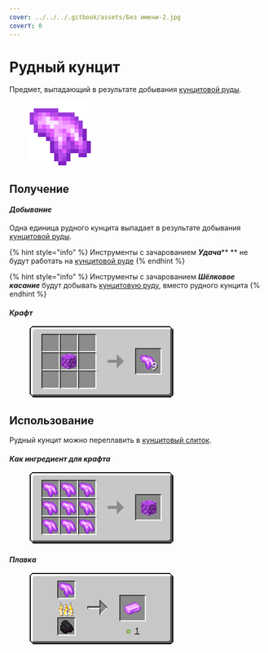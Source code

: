 ```yaml
---
cover: ../../../.gitbook/assets/Без имени-2.jpg
coverY: 0
---
```


# Рудный кунцит

Предмет, выпадающий в результате добывания [кунцитовой руды](../../rudy/kuncitovaya-ruda.md).

<figure><img src="../../../.gitbook/assets/raw_pink_ore (1).png" alt=""><figcaption></figcaption></figure>

## Получение

#### _Добывание_

Одна единица рудного кунцита выпадает в результате добывания [кунцитовой руды](../../rudy/kuncitovaya-ruda.md).

{% hint style="info" %}
Инструменты с зачарованием _**Удача**_** ** не будут работать на [кунцитовой руде](../../rudy/kuncitovaya-ruda.md)
{% endhint %}

{% hint style="info" %}
Инструменты с зачарованием _**Шёлковое касание**_ будут добывать [кунцитовую руду](../../rudy/kuncitovaya-ruda.md), вместо рудного кунцита
{% endhint %}

#### _Крафт_



<figure><img src="../../../.gitbook/assets/raw_pink_ore_result-multi.png" alt=""><figcaption></figcaption></figure>

## Использование

Рудный кунцит можно переплавить в [кунцитовый слиток](kuncitovyi-slitok.md).

#### _Как ингредиент для крафта_

<figure><img src="../../../.gitbook/assets/raw_pink_ore_block_result-x1.png" alt=""><figcaption></figcaption></figure>

#### _Плавка_

<figure><img src="../../../.gitbook/assets/raw_pink_ore_ing.png" alt=""><figcaption></figcaption></figure>
